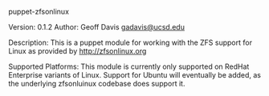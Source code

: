 puppet-zfsonlinux

Version: 0.1.2
Author: Geoff Davis <gadavis@ucsd.edu>

Description:
This is a puppet module for working with the ZFS support for Linux as
provided by http://zfsonlinux.org

Supported Platforms:
This module is currently only supported on RedHat Enterprise variants
of Linux. Support for Ubuntu will eventually be added, as the
underlying zfsonluinux codebase does support it.
